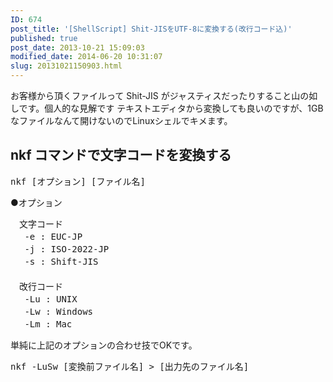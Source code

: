 ```yaml
---
ID: 674
post_title: '[ShellScript] Shit-JISをUTF-8に変換する(改行コード込)'
published: true
post_date: 2013-10-21 15:09:03
modified_date: 2014-06-20 10:31:07
slug: 20131021150903.html
---
```

お客様から頂くファイルって Shit-JIS がジャスティスだったりすること山の如しです。<span class="text-muted">個人的な見解です</span>
テキストエディタから変換しても良いのですが、1GBなファイルなんて開けないのでLinuxシェルでキメます。
<!--more-->
<h2>nkf コマンドで文字コードを変換する</h2>

<pre>nkf [オプション] [ファイル名]</pre>
●オプション
<pre>
　文字コード
　 -e : EUC-JP
　 -j : ISO-2022-JP
　 -s : Shift-JIS
　
　改行コード
　 -Lu : UNIX
　 -Lw : Windows
　 -Lm : Mac</pre>

単純に上記のオプションの合わせ技でOKです。
<pre class="prettyprint linenums">nkf -LuSw [変換前ファイル名] > [出力先のファイル名]</pre>